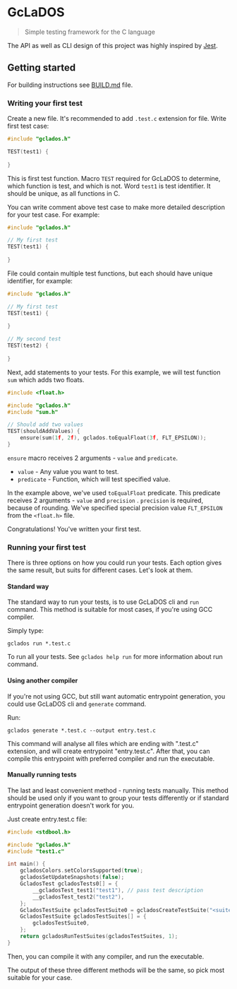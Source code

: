 # GcLaDOS

> Simple testing framework for the C language

The API as well as CLI design of this project was highly inspired by [Jest](https://github.com/facebook/jest#readme).

## Getting started

For building instructions see [BUILD.md](./BUILD.md) file.

### Writing your first test

Create a new file. It's recommended to add `.test.c` extension for file. Write first test case:

```c
#include "gclados.h"

TEST(test1) {
    
}
```

This is first test function. Macro `TEST` required for GcLaDOS to determine, which function is test, and which is not.
Word `test1` is test identifier. It should be unique, as all functions in C.

You can write comment above test case to make more detailed description for your test case. For example:

```c
#include "gclados.h"

// My first test
TEST(test1) {
    
}
```

File could contain multiple test functions, but each should have unique identifier, for example:

```c
#include "gclados.h"

// My first test
TEST(test1) {
    
}

// My second test
TEST(test2) {
    
}
```

Next, add statements to your tests. For this example, we will test function
`sum` which adds two floats.

```c
#include <float.h>

#include "gclados.h"
#include "sum.h"

// Should add two values
TEST(shouldAddValues) {
    ensure(sum(1f, 2f), gclados.toEqualFloat(3f, FLT_EPSILON));
}

```

`ensure` macro receives 2 arguments - `value` and `predicate`.

* `value` - Any value you want to test.
* `predicate` - Function, which will test specified value.

In the example above, we've used `toEqualFloat` predicate. This predicate receives 2 arguments - `value` and `precision`
. `precision` is required, because of rounding. We've specified special precision value `FLT_EPSILON`
from the `<float.h>` file.

Congratulations! You've written your first test.

### Running your first test

There is three options on how you could run your tests. Each option gives the same result, but suits for different
cases. Let's look at them.

#### Standard way

The standard way to run your tests, is to use GcLaDOS cli and `run` command. This method is suitable for most cases, if
you're using GCC compiler.

Simply type:

```commandline
gclados run *.test.c
```

To run all your tests. See `gclados help run` for more information about run command.

#### Using another compiler

If you're not using GCC, but still want automatic entrypoint generation, you could use GcLaDOS cli and `generate`
command.

Run:

```commandline
gclados generate *.test.c --output entry.test.c
```

This command will analyse all files which are ending with ".test.c"
extension, and will create entrypoint "entry.test.c". After that, you can compile this entrypoint with preferred
compiler and run the executable.

#### Manually running tests

The last and least convenient method - running tests manually. This method should be used only if you want to group your
tests differently or if standard entrypoint generation doesn't work for you.

Just create entry.test.c file:

```c
#include <stdbool.h>

#include "gclados.h"
#include "test1.c"

int main() {
    gcladosColors.setColorsSupported(true);
    gcladosSetUpdateSnapshots(false);
    GcladosTest gcladosTests0[] = {
        __gcladosTest_test1("test1"), // pass test description
        __gcladosTest_test2("test2"),
    };
    GcladosTestSuite gcladosTestSuite0 = gcladosCreateTestSuite("<suite name>", gcladosTests0, 2);
    GcladosTestSuite gcladosTestSuites[] = {
        gcladosTestSuite0,
    };
    return gcladosRunTestSuites(gcladosTestSuites, 1);
}
```

Then, you can compile it with any compiler, and run the executable.

The output of these three different methods will be the same, so pick most suitable for your case.

